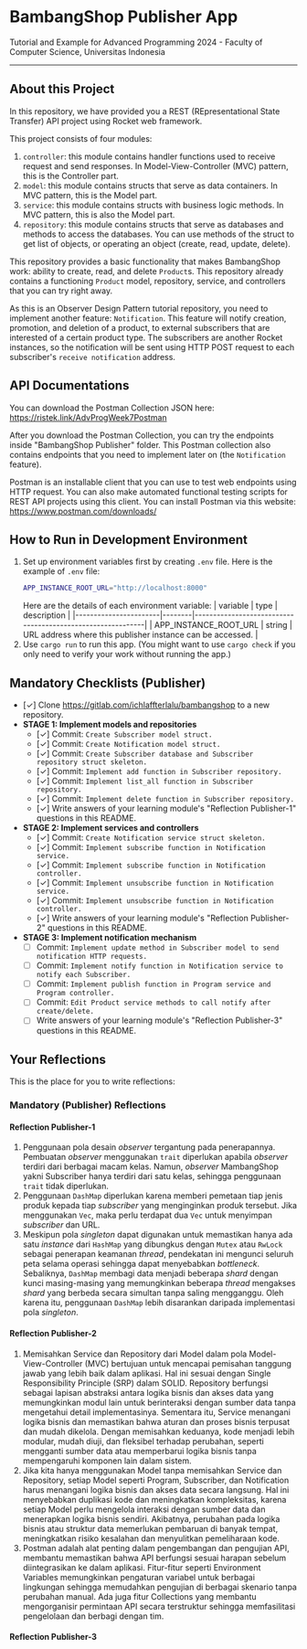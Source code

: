# BambangShop Publisher App
Tutorial and Example for Advanced Programming 2024 - Faculty of Computer Science, Universitas Indonesia

---

## About this Project
In this repository, we have provided you a REST (REpresentational State Transfer) API project using Rocket web framework.

This project consists of four modules:
1.  `controller`: this module contains handler functions used to receive request and send responses.
    In Model-View-Controller (MVC) pattern, this is the Controller part.
2.  `model`: this module contains structs that serve as data containers.
    In MVC pattern, this is the Model part.
3.  `service`: this module contains structs with business logic methods.
    In MVC pattern, this is also the Model part.
4.  `repository`: this module contains structs that serve as databases and methods to access the databases.
    You can use methods of the struct to get list of objects, or operating an object (create, read, update, delete).

This repository provides a basic functionality that makes BambangShop work: ability to create, read, and delete `Product`s.
This repository already contains a functioning `Product` model, repository, service, and controllers that you can try right away.

As this is an Observer Design Pattern tutorial repository, you need to implement another feature: `Notification`.
This feature will notify creation, promotion, and deletion of a product, to external subscribers that are interested of a certain product type.
The subscribers are another Rocket instances, so the notification will be sent using HTTP POST request to each subscriber's `receive notification` address.

## API Documentations

You can download the Postman Collection JSON here: https://ristek.link/AdvProgWeek7Postman

After you download the Postman Collection, you can try the endpoints inside "BambangShop Publisher" folder.
This Postman collection also contains endpoints that you need to implement later on (the `Notification` feature).

Postman is an installable client that you can use to test web endpoints using HTTP request.
You can also make automated functional testing scripts for REST API projects using this client.
You can install Postman via this website: https://www.postman.com/downloads/

## How to Run in Development Environment
1.  Set up environment variables first by creating `.env` file.
    Here is the example of `.env` file:
    ```bash
    APP_INSTANCE_ROOT_URL="http://localhost:8000"
    ```
    Here are the details of each environment variable:
    | variable              | type   | description                                                |
    |-----------------------|--------|------------------------------------------------------------|
    | APP_INSTANCE_ROOT_URL | string | URL address where this publisher instance can be accessed. |
2.  Use `cargo run` to run this app.
    (You might want to use `cargo check` if you only need to verify your work without running the app.)

## Mandatory Checklists (Publisher)
-   [✓] Clone https://gitlab.com/ichlaffterlalu/bambangshop to a new repository.
-   **STAGE 1: Implement models and repositories**
    -   [✓] Commit: `Create Subscriber model struct.`
    -   [✓] Commit: `Create Notification model struct.`
    -   [✓] Commit: `Create Subscriber database and Subscriber repository struct skeleton.`
    -   [✓] Commit: `Implement add function in Subscriber repository.`
    -   [✓] Commit: `Implement list_all function in Subscriber repository.`
    -   [✓] Commit: `Implement delete function in Subscriber repository.`
    -   [✓] Write answers of your learning module's "Reflection Publisher-1" questions in this README.
-   **STAGE 2: Implement services and controllers**
    -   [✓] Commit: `Create Notification service struct skeleton.`
    -   [✓] Commit: `Implement subscribe function in Notification service.`
    -   [✓] Commit: `Implement subscribe function in Notification controller.`
    -   [✓] Commit: `Implement unsubscribe function in Notification service.`
    -   [✓] Commit: `Implement unsubscribe function in Notification controller.`
    -   [✓] Write answers of your learning module's "Reflection Publisher-2" questions in this README.
-   **STAGE 3: Implement notification mechanism**
    -   [ ] Commit: `Implement update method in Subscriber model to send notification HTTP requests.`
    -   [ ] Commit: `Implement notify function in Notification service to notify each Subscriber.`
    -   [ ] Commit: `Implement publish function in Program service and Program controller.`
    -   [ ] Commit: `Edit Product service methods to call notify after create/delete.`
    -   [ ] Write answers of your learning module's "Reflection Publisher-3" questions in this README.

## Your Reflections
This is the place for you to write reflections:

### Mandatory (Publisher) Reflections

#### Reflection Publisher-1
1. Penggunaan pola desain *observer* tergantung pada penerapannya. Pembuatan *observer* menggunakan `trait` diperlukan apabila *observer* terdiri dari berbagai macam kelas. Namun, *observer* MambangShop yakni Subscriber hanya terdiri dari satu kelas, sehingga penggunaan `trait` tidak diperlukan.
2. Penggunaan `DashMap` diperlukan karena memberi pemetaan tiap jenis produk kepada tiap *subscriber* yang menginginkan produk tersebut. Jika menggunakan `Vec`, maka perlu terdapat dua `Vec` untuk menyimpan *subscriber* dan URL.
3. Meskipun pola *singleton* dapat digunakan untuk memastikan hanya ada satu *instance* dari `HashMap` yang dibungkus dengan `Mutex` atau `RwLock` sebagai penerapan keamanan *thread*, pendekatan ini mengunci seluruh peta selama operasi sehingga dapat menyebabkan *bottleneck*. Sebaliknya, `DashMap` membagi data menjadi beberapa *shard* dengan kunci masing-masing yang memungkinkan beberapa *thread* mengakses *shard* yang berbeda secara simultan tanpa saling mengganggu. Oleh karena itu, penggunaan `DashMap` lebih disarankan daripada implementasi pola *singleton*.

#### Reflection Publisher-2
1. ​Memisahkan Service dan Repository dari Model dalam pola Model-View-Controller (MVC) bertujuan untuk mencapai pemisahan tanggung jawab yang lebih baik dalam aplikasi. Hal ini sesuai dengan Single Responsibility Principle (SRP) dalam SOLID. Repository berfungsi sebagai lapisan abstraksi antara logika bisnis dan akses data yang memungkinkan modul lain untuk berinteraksi dengan sumber data tanpa mengetahui detail implementasinya. Sementara itu, Service menangani logika bisnis dan memastikan bahwa aturan dan proses bisnis terpusat dan mudah dikelola. Dengan memisahkan keduanya, kode menjadi lebih modular, mudah diuji, dan fleksibel terhadap perubahan, seperti mengganti sumber data atau memperbarui logika bisnis tanpa mempengaruhi komponen lain dalam sistem.
2. ​Jika kita hanya menggunakan Model tanpa memisahkan Service dan Repository, setiap Model seperti Program, Subscriber, dan Notification harus menangani logika bisnis dan akses data secara langsung. Hal ini menyebabkan duplikasi kode dan meningkatkan kompleksitas, karena setiap Model perlu mengelola interaksi dengan sumber data dan menerapkan logika bisnis sendiri. Akibatnya, perubahan pada logika bisnis atau struktur data memerlukan pembaruan di banyak tempat, meningkatkan risiko kesalahan dan menyulitkan pemeliharaan kode.
3. ​Postman adalah alat penting dalam pengembangan dan pengujian API, membantu memastikan bahwa API berfungsi sesuai harapan sebelum diintegrasikan ke dalam aplikasi. Fitur-fitur seperti Environment Variables memungkinkan pengaturan variabel untuk berbagai lingkungan sehingga memudahkan pengujian di berbagai skenario tanpa perubahan manual. Ada juga fitur Collections yang membantu mengorganisir permintaan API secara terstruktur sehingga memfasilitasi pengelolaan dan berbagi dengan tim.

#### Reflection Publisher-3
